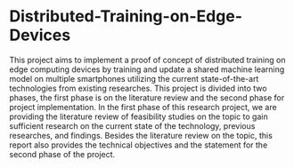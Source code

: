 # Distributed-Training-on-Edge-Devices

This project aims to implement a proof of concept of distributed training on edge computing devices by training and update a shared machine learning model on multiple smartphones utilizing the current state-of-the-art technologies from existing researches. This project is divided into two phases, the first phase is on the literature review and the second phase for project implementation. In the first phase of this research project, we are providing the literature review of feasibility studies on the topic to gain sufficient research on the current state of the technology, previous researches, and findings. Besides the literature review on the topic, this report also provides the technical objectives and the statement for the second phase of the project.


